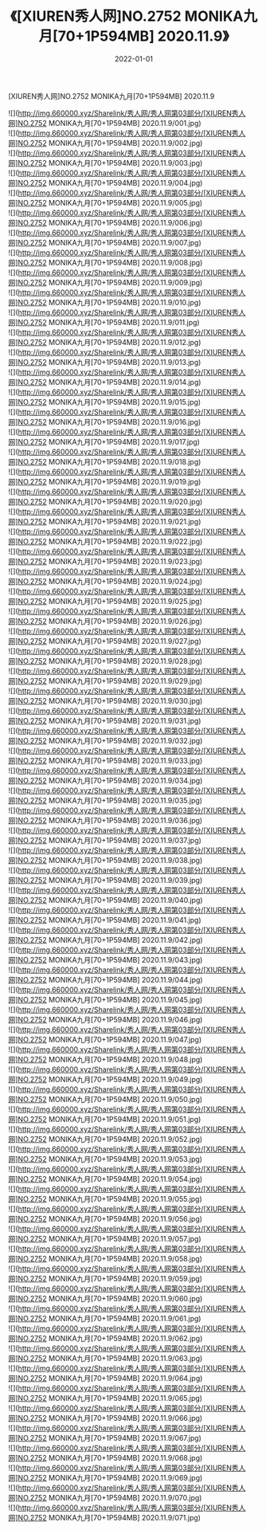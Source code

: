 ﻿---
layout: post
title:  《[XIUREN秀人网]NO.2752 MONIKA九月[70+1P594MB] 2020.11.9》
date:   2022-01-01
img: http://img.660000.xyz/Sharelink/秀人网/秀人网第03部分/[XIUREN秀人网]NO.2752 MONIKA九月[70+1P594MB] 2020.11.9/000.jpg
categories: [美女, 清纯, 唯美]
---

[XIUREN秀人网]NO.2752 MONIKA九月[70+1P594MB] 2020.11.9

 ![](http://img.660000.xyz/Sharelink/秀人网/秀人网第03部分/[XIUREN秀人网]NO.2752 MONIKA九月[70+1P594MB] 2020.11.9/001.jpg) <br>![](http://img.660000.xyz/Sharelink/秀人网/秀人网第03部分/[XIUREN秀人网]NO.2752 MONIKA九月[70+1P594MB] 2020.11.9/002.jpg) <br>![](http://img.660000.xyz/Sharelink/秀人网/秀人网第03部分/[XIUREN秀人网]NO.2752 MONIKA九月[70+1P594MB] 2020.11.9/003.jpg) <br>![](http://img.660000.xyz/Sharelink/秀人网/秀人网第03部分/[XIUREN秀人网]NO.2752 MONIKA九月[70+1P594MB] 2020.11.9/004.jpg) <br>![](http://img.660000.xyz/Sharelink/秀人网/秀人网第03部分/[XIUREN秀人网]NO.2752 MONIKA九月[70+1P594MB] 2020.11.9/005.jpg) <br>![](http://img.660000.xyz/Sharelink/秀人网/秀人网第03部分/[XIUREN秀人网]NO.2752 MONIKA九月[70+1P594MB] 2020.11.9/006.jpg) <br>![](http://img.660000.xyz/Sharelink/秀人网/秀人网第03部分/[XIUREN秀人网]NO.2752 MONIKA九月[70+1P594MB] 2020.11.9/007.jpg) <br>![](http://img.660000.xyz/Sharelink/秀人网/秀人网第03部分/[XIUREN秀人网]NO.2752 MONIKA九月[70+1P594MB] 2020.11.9/008.jpg) <br>![](http://img.660000.xyz/Sharelink/秀人网/秀人网第03部分/[XIUREN秀人网]NO.2752 MONIKA九月[70+1P594MB] 2020.11.9/009.jpg) <br>![](http://img.660000.xyz/Sharelink/秀人网/秀人网第03部分/[XIUREN秀人网]NO.2752 MONIKA九月[70+1P594MB] 2020.11.9/010.jpg) <br>![](http://img.660000.xyz/Sharelink/秀人网/秀人网第03部分/[XIUREN秀人网]NO.2752 MONIKA九月[70+1P594MB] 2020.11.9/011.jpg) <br>![](http://img.660000.xyz/Sharelink/秀人网/秀人网第03部分/[XIUREN秀人网]NO.2752 MONIKA九月[70+1P594MB] 2020.11.9/012.jpg) <br>![](http://img.660000.xyz/Sharelink/秀人网/秀人网第03部分/[XIUREN秀人网]NO.2752 MONIKA九月[70+1P594MB] 2020.11.9/013.jpg) <br>![](http://img.660000.xyz/Sharelink/秀人网/秀人网第03部分/[XIUREN秀人网]NO.2752 MONIKA九月[70+1P594MB] 2020.11.9/014.jpg) <br>![](http://img.660000.xyz/Sharelink/秀人网/秀人网第03部分/[XIUREN秀人网]NO.2752 MONIKA九月[70+1P594MB] 2020.11.9/015.jpg) <br>![](http://img.660000.xyz/Sharelink/秀人网/秀人网第03部分/[XIUREN秀人网]NO.2752 MONIKA九月[70+1P594MB] 2020.11.9/016.jpg) <br>![](http://img.660000.xyz/Sharelink/秀人网/秀人网第03部分/[XIUREN秀人网]NO.2752 MONIKA九月[70+1P594MB] 2020.11.9/017.jpg) <br>![](http://img.660000.xyz/Sharelink/秀人网/秀人网第03部分/[XIUREN秀人网]NO.2752 MONIKA九月[70+1P594MB] 2020.11.9/018.jpg) <br>![](http://img.660000.xyz/Sharelink/秀人网/秀人网第03部分/[XIUREN秀人网]NO.2752 MONIKA九月[70+1P594MB] 2020.11.9/019.jpg) <br>![](http://img.660000.xyz/Sharelink/秀人网/秀人网第03部分/[XIUREN秀人网]NO.2752 MONIKA九月[70+1P594MB] 2020.11.9/020.jpg) <br>![](http://img.660000.xyz/Sharelink/秀人网/秀人网第03部分/[XIUREN秀人网]NO.2752 MONIKA九月[70+1P594MB] 2020.11.9/021.jpg) <br>![](http://img.660000.xyz/Sharelink/秀人网/秀人网第03部分/[XIUREN秀人网]NO.2752 MONIKA九月[70+1P594MB] 2020.11.9/022.jpg) <br>![](http://img.660000.xyz/Sharelink/秀人网/秀人网第03部分/[XIUREN秀人网]NO.2752 MONIKA九月[70+1P594MB] 2020.11.9/023.jpg) <br>![](http://img.660000.xyz/Sharelink/秀人网/秀人网第03部分/[XIUREN秀人网]NO.2752 MONIKA九月[70+1P594MB] 2020.11.9/024.jpg) <br>![](http://img.660000.xyz/Sharelink/秀人网/秀人网第03部分/[XIUREN秀人网]NO.2752 MONIKA九月[70+1P594MB] 2020.11.9/025.jpg) <br>![](http://img.660000.xyz/Sharelink/秀人网/秀人网第03部分/[XIUREN秀人网]NO.2752 MONIKA九月[70+1P594MB] 2020.11.9/026.jpg) <br>![](http://img.660000.xyz/Sharelink/秀人网/秀人网第03部分/[XIUREN秀人网]NO.2752 MONIKA九月[70+1P594MB] 2020.11.9/027.jpg) <br>![](http://img.660000.xyz/Sharelink/秀人网/秀人网第03部分/[XIUREN秀人网]NO.2752 MONIKA九月[70+1P594MB] 2020.11.9/028.jpg) <br>![](http://img.660000.xyz/Sharelink/秀人网/秀人网第03部分/[XIUREN秀人网]NO.2752 MONIKA九月[70+1P594MB] 2020.11.9/029.jpg) <br>![](http://img.660000.xyz/Sharelink/秀人网/秀人网第03部分/[XIUREN秀人网]NO.2752 MONIKA九月[70+1P594MB] 2020.11.9/030.jpg) <br>![](http://img.660000.xyz/Sharelink/秀人网/秀人网第03部分/[XIUREN秀人网]NO.2752 MONIKA九月[70+1P594MB] 2020.11.9/031.jpg) <br>![](http://img.660000.xyz/Sharelink/秀人网/秀人网第03部分/[XIUREN秀人网]NO.2752 MONIKA九月[70+1P594MB] 2020.11.9/032.jpg) <br>![](http://img.660000.xyz/Sharelink/秀人网/秀人网第03部分/[XIUREN秀人网]NO.2752 MONIKA九月[70+1P594MB] 2020.11.9/033.jpg) <br>![](http://img.660000.xyz/Sharelink/秀人网/秀人网第03部分/[XIUREN秀人网]NO.2752 MONIKA九月[70+1P594MB] 2020.11.9/034.jpg) <br>![](http://img.660000.xyz/Sharelink/秀人网/秀人网第03部分/[XIUREN秀人网]NO.2752 MONIKA九月[70+1P594MB] 2020.11.9/035.jpg) <br>![](http://img.660000.xyz/Sharelink/秀人网/秀人网第03部分/[XIUREN秀人网]NO.2752 MONIKA九月[70+1P594MB] 2020.11.9/036.jpg) <br>![](http://img.660000.xyz/Sharelink/秀人网/秀人网第03部分/[XIUREN秀人网]NO.2752 MONIKA九月[70+1P594MB] 2020.11.9/037.jpg) <br>![](http://img.660000.xyz/Sharelink/秀人网/秀人网第03部分/[XIUREN秀人网]NO.2752 MONIKA九月[70+1P594MB] 2020.11.9/038.jpg) <br>![](http://img.660000.xyz/Sharelink/秀人网/秀人网第03部分/[XIUREN秀人网]NO.2752 MONIKA九月[70+1P594MB] 2020.11.9/039.jpg) <br>![](http://img.660000.xyz/Sharelink/秀人网/秀人网第03部分/[XIUREN秀人网]NO.2752 MONIKA九月[70+1P594MB] 2020.11.9/040.jpg) <br>![](http://img.660000.xyz/Sharelink/秀人网/秀人网第03部分/[XIUREN秀人网]NO.2752 MONIKA九月[70+1P594MB] 2020.11.9/041.jpg) <br>![](http://img.660000.xyz/Sharelink/秀人网/秀人网第03部分/[XIUREN秀人网]NO.2752 MONIKA九月[70+1P594MB] 2020.11.9/042.jpg) <br>![](http://img.660000.xyz/Sharelink/秀人网/秀人网第03部分/[XIUREN秀人网]NO.2752 MONIKA九月[70+1P594MB] 2020.11.9/043.jpg) <br>![](http://img.660000.xyz/Sharelink/秀人网/秀人网第03部分/[XIUREN秀人网]NO.2752 MONIKA九月[70+1P594MB] 2020.11.9/044.jpg) <br>![](http://img.660000.xyz/Sharelink/秀人网/秀人网第03部分/[XIUREN秀人网]NO.2752 MONIKA九月[70+1P594MB] 2020.11.9/045.jpg) <br>![](http://img.660000.xyz/Sharelink/秀人网/秀人网第03部分/[XIUREN秀人网]NO.2752 MONIKA九月[70+1P594MB] 2020.11.9/046.jpg) <br>![](http://img.660000.xyz/Sharelink/秀人网/秀人网第03部分/[XIUREN秀人网]NO.2752 MONIKA九月[70+1P594MB] 2020.11.9/047.jpg) <br>![](http://img.660000.xyz/Sharelink/秀人网/秀人网第03部分/[XIUREN秀人网]NO.2752 MONIKA九月[70+1P594MB] 2020.11.9/048.jpg) <br>![](http://img.660000.xyz/Sharelink/秀人网/秀人网第03部分/[XIUREN秀人网]NO.2752 MONIKA九月[70+1P594MB] 2020.11.9/049.jpg) <br>![](http://img.660000.xyz/Sharelink/秀人网/秀人网第03部分/[XIUREN秀人网]NO.2752 MONIKA九月[70+1P594MB] 2020.11.9/050.jpg) <br>![](http://img.660000.xyz/Sharelink/秀人网/秀人网第03部分/[XIUREN秀人网]NO.2752 MONIKA九月[70+1P594MB] 2020.11.9/051.jpg) <br>![](http://img.660000.xyz/Sharelink/秀人网/秀人网第03部分/[XIUREN秀人网]NO.2752 MONIKA九月[70+1P594MB] 2020.11.9/052.jpg) <br>![](http://img.660000.xyz/Sharelink/秀人网/秀人网第03部分/[XIUREN秀人网]NO.2752 MONIKA九月[70+1P594MB] 2020.11.9/053.jpg) <br>![](http://img.660000.xyz/Sharelink/秀人网/秀人网第03部分/[XIUREN秀人网]NO.2752 MONIKA九月[70+1P594MB] 2020.11.9/054.jpg) <br>![](http://img.660000.xyz/Sharelink/秀人网/秀人网第03部分/[XIUREN秀人网]NO.2752 MONIKA九月[70+1P594MB] 2020.11.9/055.jpg) <br>![](http://img.660000.xyz/Sharelink/秀人网/秀人网第03部分/[XIUREN秀人网]NO.2752 MONIKA九月[70+1P594MB] 2020.11.9/056.jpg) <br>![](http://img.660000.xyz/Sharelink/秀人网/秀人网第03部分/[XIUREN秀人网]NO.2752 MONIKA九月[70+1P594MB] 2020.11.9/057.jpg) <br>![](http://img.660000.xyz/Sharelink/秀人网/秀人网第03部分/[XIUREN秀人网]NO.2752 MONIKA九月[70+1P594MB] 2020.11.9/058.jpg) <br>![](http://img.660000.xyz/Sharelink/秀人网/秀人网第03部分/[XIUREN秀人网]NO.2752 MONIKA九月[70+1P594MB] 2020.11.9/059.jpg) <br>![](http://img.660000.xyz/Sharelink/秀人网/秀人网第03部分/[XIUREN秀人网]NO.2752 MONIKA九月[70+1P594MB] 2020.11.9/060.jpg) <br>![](http://img.660000.xyz/Sharelink/秀人网/秀人网第03部分/[XIUREN秀人网]NO.2752 MONIKA九月[70+1P594MB] 2020.11.9/061.jpg) <br>![](http://img.660000.xyz/Sharelink/秀人网/秀人网第03部分/[XIUREN秀人网]NO.2752 MONIKA九月[70+1P594MB] 2020.11.9/062.jpg) <br>![](http://img.660000.xyz/Sharelink/秀人网/秀人网第03部分/[XIUREN秀人网]NO.2752 MONIKA九月[70+1P594MB] 2020.11.9/063.jpg) <br>![](http://img.660000.xyz/Sharelink/秀人网/秀人网第03部分/[XIUREN秀人网]NO.2752 MONIKA九月[70+1P594MB] 2020.11.9/064.jpg) <br>![](http://img.660000.xyz/Sharelink/秀人网/秀人网第03部分/[XIUREN秀人网]NO.2752 MONIKA九月[70+1P594MB] 2020.11.9/065.jpg) <br>![](http://img.660000.xyz/Sharelink/秀人网/秀人网第03部分/[XIUREN秀人网]NO.2752 MONIKA九月[70+1P594MB] 2020.11.9/066.jpg) <br>![](http://img.660000.xyz/Sharelink/秀人网/秀人网第03部分/[XIUREN秀人网]NO.2752 MONIKA九月[70+1P594MB] 2020.11.9/067.jpg) <br>![](http://img.660000.xyz/Sharelink/秀人网/秀人网第03部分/[XIUREN秀人网]NO.2752 MONIKA九月[70+1P594MB] 2020.11.9/068.jpg) <br>![](http://img.660000.xyz/Sharelink/秀人网/秀人网第03部分/[XIUREN秀人网]NO.2752 MONIKA九月[70+1P594MB] 2020.11.9/069.jpg) <br>![](http://img.660000.xyz/Sharelink/秀人网/秀人网第03部分/[XIUREN秀人网]NO.2752 MONIKA九月[70+1P594MB] 2020.11.9/070.jpg) <br>![](http://img.660000.xyz/Sharelink/秀人网/秀人网第03部分/[XIUREN秀人网]NO.2752 MONIKA九月[70+1P594MB] 2020.11.9/071.jpg) <br>